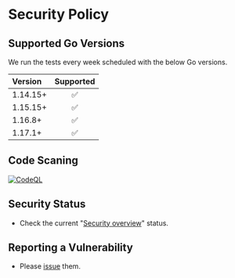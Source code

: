 # Security Policy

## Supported Go Versions

We run the tests every week scheduled with the below Go versions.

| Version  | Supported          |
| :------  | :----------------: |
| 1.14.15+ | :white_check_mark: |
| 1.15.15+ | :white_check_mark: |
| 1.16.8+  | :white_check_mark: |
| 1.17.1+  | :white_check_mark: |

## Code Scaning

[![CodeQL](https://github.com/KEINOS/dev-go/actions/workflows/codeQL-analysis.yml/badge.svg)](https://github.com/KEINOS/dev-go/actions/workflows/codeQL-analysis.yml)

## Security Status

- Check the current "[Security overview](https://github.com/KEINOS/dev-go/security)" status.

## Reporting a Vulnerability

- Please [issue](https://github.com/KEINOS/dev-go/issues) them.